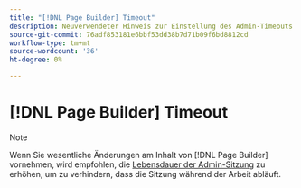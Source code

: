 ```yaml
---
title: "[!DNL Page Builder] Timeout"
description: Neuverwendeter Hinweis zur Einstellung des Admin-Timeouts
source-git-commit: 76adf853181e6bbf53dd38b7d71b09f6bd8812cd
workflow-type: tm+mt
source-wordcount: '36'
ht-degree: 0%

---
```


# [!DNL Page Builder] Timeout

>[!NOTE]
>
>Wenn Sie wesentliche Änderungen am Inhalt von [!DNL Page Builder] vornehmen, wird empfohlen, die [Lebensdauer der Admin-Sitzung](../systems/security-admin.md) zu erhöhen, um zu verhindern, dass die Sitzung während der Arbeit abläuft.
